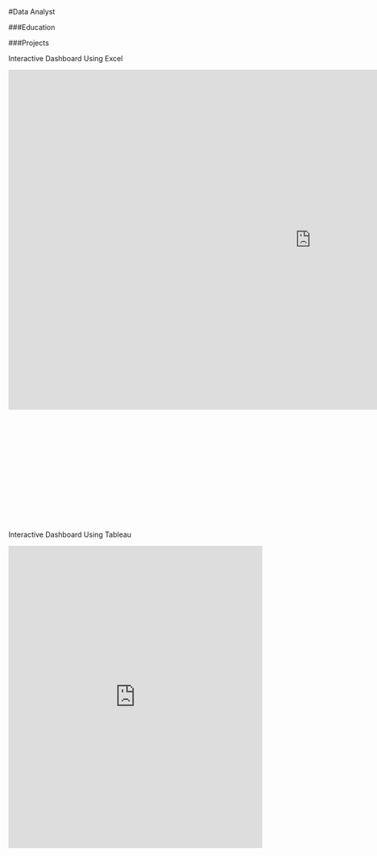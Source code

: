 #Data Analyst

###Education

###Projects

Interactive Dashboard Using Excel
<div style="transform: scale(0.75); transform-origin: top left;">
  <iframe width="1600" height="900" frameborder="0" scrolling="no" src="https://1drv.ms/x/c/6a48d5b7bf46022f/IQN5PMcRwMNURZGCmnyZZg17AQktC73u_Q_pwEpmR3JGyYM?em=2&wdAllowInteractivity=True&wdHideGridlines=True&wdHideHeaders=True&wdDownloadButton=True&wdInConfigurator=True"></iframe>
</div>


Interactive Dashboard Using Tableau
<iframe src="https://public.tableau.com/views/Practice2_17236779278010/Dashboard1?:showVizHome=no&:embed=true" width="100%" height="600" frameborder="0"></iframe>
